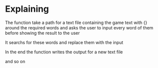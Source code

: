 # Explaining
The function take a path for a text file containing the game text with {} around the required words and asks the user to input every word of them before showing the result to the user

It searchs for these words and replace them with the input

In the end the function writes the output for a new text file 

and so on
